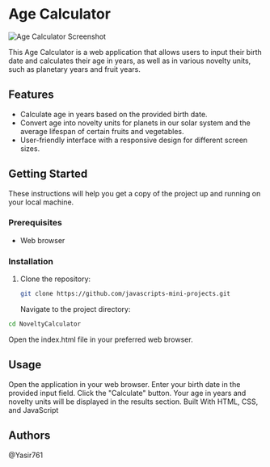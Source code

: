 # Age Calculator

![Age Calculator Screenshot](screenshot.png)

This Age Calculator is a web application that allows users to input their birth date and calculates their age in years, as well as in various novelty units, such as planetary years and fruit years.

## Features

- Calculate age in years based on the provided birth date.
- Convert age into novelty units for planets in our solar system and the average lifespan of certain fruits and vegetables.
- User-friendly interface with a responsive design for different screen sizes.

## Getting Started

These instructions will help you get a copy of the project up and running on your local machine.

### Prerequisites

- Web browser 

### Installation

1. Clone the repository:

   ```bash
   git clone https://github.com/javascripts-mini-projects.git

   ```

   Navigate to the project directory:


```bash
cd NoveltyCalculator
```
Open the index.html file in your preferred web browser.

## Usage

Open the application in your web browser.
Enter your birth date in the provided input field.
Click the "Calculate" button.
Your age in years and novelty units will be displayed in the results section.
Built With
HTML, CSS, and JavaScript


## Authors

 @Yasir761

